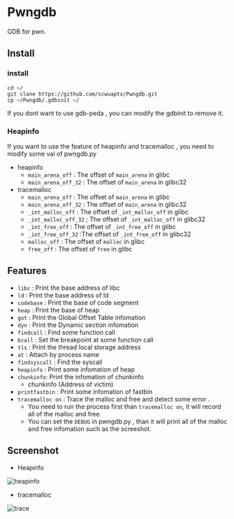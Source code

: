 # Pwngdb

GDB for pwn.

## Install

### install
	cd ~/
	git clone https://github.com/scwuaptx/Pwngdb.git 
	cp ~/Pwngdb/.gdbinit ~/

If you dont want to use gdb-peda , you can modify the gdbinit to remove it.

### Heapinfo 

If you want to use the feature of heapinfo and tracemalloc , you need to modify some val of pwngdb.py

+ heapinfo
	+ `main_arena_off` : The offset of `main_arena` in glibc
	+ `main_arena_off_32` : The offset of `main_arena` in glibc32
+ tracemalloc
	+ `main_arena_off` : The offset of `main_arena` in glibc
	+ `main_arena_off_32` : The offset of `main_arena` in glibc32
	+ `_int_malloc_off` : The offset of `_int_malloc_off` in glibc
	+ `_int_malloc_off_32` ; The offset of `_int_malloc_off` in glibc32
	+ `_int_free_off` : The offset of `_int_free_off` in glibc
	+ `_int_free_off_32` :The offset of `_int_free_off` in glibc32
	+ `malloc_off` : The offset of `malloc` in glibc
	+ `free_off` : The offset of `free` in glibc

## Features

+ `libc` : Print the base address of libc
+ `ld` : Print the base address of ld
+ `codebase` : Print the base of code segment
+ `heap` : Print the base of heap
+ `got` : Print the Global Offset Table infomation
+ `dyn` : Print the Dynamic section infomation
+ `findcall` : Find some function call 
+ `bcall` : Set the breakpoint at some function call
+ `tls` : Print the thread local storage address
+ `at` : Attach by process name
+ `findsyscall` : Find the syscall
+ `heapinfo` : Print some infomation of heap
+ `chunkinfo`: Print the infomation of chunkinfo
    + chunkinfo (Address of victim)
+ `printfastbin` : Print some infomation of fastbin
+ `tracemalloc on` : Trace the malloc and free and detect some error .
	+ You need to run the process first than `tracemalloc on`, it will record all of the malloc and free.
	+ You can set the `DEBUG` in pwngdb.py , than it will print all of the malloc and free infomation such as the screeshot.

## Screenshot

+ Heapinfo

![heapinfo](http://i.imgur.com/xhTc8Gv.png)

+ tracemalloc

![trace](http://i.imgur.com/7UHqiwX.png)
